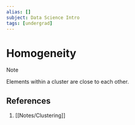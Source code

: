 ```yaml
---
alias: []
subject: Data Science Intro
tags: [undergrad]
---
```

# Homogeneity

> [!note]
> Elements within a cluster are close to each other.

## References
1. [[Notes/Clustering]]